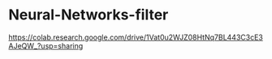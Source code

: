 # Neural-Networks-filter

https://colab.research.google.com/drive/1Vat0u2WJZ08HtNq7BL443C3cE3AJeQW_?usp=sharing
